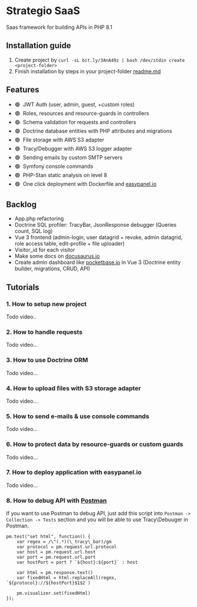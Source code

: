 # Strategio SaaS
Saas framework for building APIs in PHP 8.1

## Installation guide 
1. Create project by `curl -sL bit.ly/3AnA49z | bash /dev/stdin create <project-folder>`
2. Finish installation by steps in your project-folder [readme.md](https://github.com/strategio-digital/saas/blob/master/template/readme.md)

## Features
- 🟢&nbsp; JWT Auth (user, admin, guest, +custom roles)
- 🟢&nbsp; Roles, resources and resource-guards in controllers
- 🟢&nbsp; Schema validation for requests and controllers
- 🟢&nbsp; Doctrine database entities with PHP attributes and migrations
- 🟢&nbsp; File storage with AWS S3 adapter
- 🟢&nbsp; Tracy/Debugger with AWS S3 logger adapter
- 🟢&nbsp; Sending emails by custom SMTP servers
- 🟢&nbsp; Symfony console commands
- 🟢&nbsp; PHP-Stan static analysis on level 8
- 🟢&nbsp; One click deployment with Dockerfile and [easypanel.io](https://easypanel.io/)

## Backlog
- App.php refactoring
- Doctrine SQL profiler: TracyBar, JsonResponse debugger (Queries count, SQL log)
- Vue 3 frontend (admin-login, user datagrid + revoke, admin datagrid, role access table, edit-profile + file uploader)
- Visitor_id for each visitor
- Make some docs on [docusaurus.io](https://docusaurus.io/)
- Create admin dashboard like [pocketbase.io](https://pocketbase.io/) in Vue 3 (Doctrine entity builder, migrations, CRUD, API)

## Tutorials

### 1. How to setup new project
Todo video..

### 2.  How to handle requests
Todo video...

### 3.  How to use Doctrine ORM
Todo video...

### 4.  How to upload files with S3 storage adapter
Todo video...

### 5.  How to send e-mails & use console commands
Todo video...

### 6.  How to protect data by resource-guards or custom guards
Todo video...

### 7.  How to deploy application with easypanel.io
Todo video...

### 8. How to debug API with [Postman](https://documenter.getpostman.com/view/14885541/2s8YKCGNpF)
If you want to use Postman to debug API, just add this script into `Postman -> Collection -> Tests` section and you will be able to use Tracy\Debuuger in Postman.

```JS
pm.test("set html", function() {
    var regex = /\"(.*)(\_tracy\_bar)/gm
    var protocol = pm.request.url.protocol
    var host = pm.request.url.host
    var port = pm.request.url.port
    var hostPort = port ? `${host}:${port}` : host

    var html = pm.response.text()
    var fixedHtml = html.replaceAll(regex, `${protocol}://${hostPort}$1$2`)

    pm.visualizer.set(fixedHtml)
});
```
